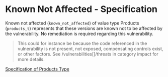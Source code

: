 # Known Not Affected - Specification

Known not affected (`known_not_affected`) of value type Products (`products_t`) represents that these versions are known not to be affected by the vulnerability.
No remediation is required regarding this vulnerability.

> This could for instance be because the code referenced in the vulnerability is not present, not exposed, compensating
> controls exist, or other factors. See /vulnerabilities[]/threats in category impact for more details.

[Specification of Products Type](../../../types/products-spec.en.md)
